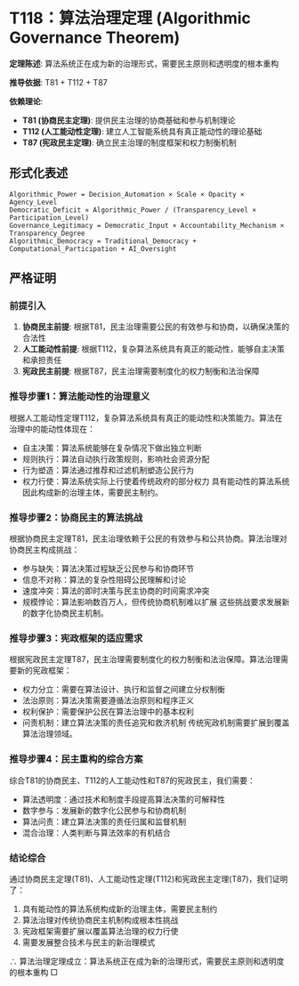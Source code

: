 # T118：算法治理定理 (Algorithmic Governance Theorem)  

**定理陈述**: 算法系统正在成为新的治理形式，需要民主原则和透明度的根本重构  

**推导依据**: T81 + T112 + T87

**依赖理论**: 
- **T81 (协商民主定理)**: 提供民主治理的协商基础和参与机制理论
- **T112 (人工能动性定理)**: 建立人工智能系统具有真正能动性的理论基础
- **T87 (宪政民主定理)**: 确立民主治理的制度框架和权力制衡机制

## 形式化表述  
```
Algorithmic_Power = Decision_Automation × Scale × Opacity × Agency_Level
Democratic_Deficit ∝ Algorithmic_Power / (Transparency_Level × Participation_Level)
Governance_Legitimacy = Democratic_Input × Accountability_Mechanism × Transparency_Degree
Algorithmic_Democracy = Traditional_Democracy + Computational_Participation + AI_Oversight
```

## 严格证明  

### 前提引入
1. **协商民主前提**: 根据T81，民主治理需要公民的有效参与和协商，以确保决策的合法性
2. **人工能动性前提**: 根据T112，复杂算法系统具有真正的能动性，能够自主决策和承担责任
3. **宪政民主前提**: 根据T87，民主治理需要制度化的权力制衡和法治保障

### 推导步骤1：算法能动性的治理意义
根据人工能动性定理T112，复杂算法系统具有真正的能动性和决策能力。算法在治理中的能动性体现在：
- 自主决策：算法系统能够在复杂情况下做出独立判断
- 规则执行：算法自动执行政策规则，影响社会资源分配
- 行为塑造：算法通过推荐和过滤机制塑造公民行为
- 权力行使：算法系统实际上行使着传统政府的部分权力
具有能动性的算法系统因此构成新的治理主体，需要民主制约。

### 推导步骤2：协商民主的算法挑战
根据协商民主定理T81，民主治理依赖于公民的有效参与和公共协商。算法治理对协商民主构成挑战：
- 参与缺失：算法决策过程缺乏公民参与和协商环节
- 信息不对称：算法的复杂性阻碍公民理解和讨论
- 速度冲突：算法的即时决策与民主协商的时间需求冲突
- 规模悖论：算法影响数百万人，但传统协商机制难以扩展
这些挑战要求发展新的数字化协商民主机制。

### 推导步骤3：宪政框架的适应需求
根据宪政民主定理T87，民主治理需要制度化的权力制衡和法治保障。算法治理需要新的宪政框架：
- 权力分立：需要在算法设计、执行和监督之间建立分权制衡
- 法治原则：算法决策需要遵循法治原则和程序正义
- 权利保护：需要保护公民在算法治理中的基本权利
- 问责机制：建立算法决策的责任追究和救济机制
传统宪政机制需要扩展到覆盖算法治理领域。

### 推导步骤4：民主重构的综合方案
综合T81的协商民主、T112的人工能动性和T87的宪政民主，我们需要：
- 算法透明度：通过技术和制度手段提高算法决策的可解释性
- 数字参与：发展新的数字化公民参与和协商机制
- 算法问责：建立算法决策的责任归属和监督机制
- 混合治理：人类判断与算法效率的有机结合

### 结论综合
通过协商民主定理(T81)、人工能动性定理(T112)和宪政民主定理(T87)，我们证明了：
1. 具有能动性的算法系统构成新的治理主体，需要民主制约
2. 算法治理对传统协商民主机制构成根本性挑战
3. 宪政框架需要扩展以覆盖算法治理的权力行使
4. 需要发展整合技术与民主的新治理模式

∴ 算法治理定理成立：算法系统正在成为新的治理形式，需要民主原则和透明度的根本重构 □  